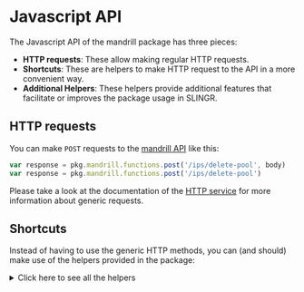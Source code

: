 # Javascript API

The Javascript API of the mandrill package has three pieces:

- **HTTP requests**: These allow making regular HTTP requests.
- **Shortcuts**: These are helpers to make HTTP request to the API in a more convenient way.
- **Additional Helpers**: These helpers provide additional features that facilitate or improves the package usage in SLINGR.

## HTTP requests
You can make `POST` requests to the [mandrill API](API_URL_HERE) like this:
```javascript
var response = pkg.mandrill.functions.post('/ips/delete-pool', body)
var response = pkg.mandrill.functions.post('/ips/delete-pool')
```

Please take a look at the documentation of the [HTTP service](https://github.com/slingr-stack/http-service)
for more information about generic requests.

## Shortcuts

Instead of having to use the generic HTTP methods, you can (and should) make use of the helpers provided in the package:
<details>
    <summary>Click here to see all the helpers</summary>

<br>

* API URL: '/exports/activity'
* HTTP Method: 'POST'
```javascript
pkg.mandrill.functions.exports.activity.post(body)
```
---
* API URL: '/exports/info'
* HTTP Method: 'POST'
```javascript
pkg.mandrill.functions.exports.info.post(body)
```
---
* API URL: '/exports/list'
* HTTP Method: 'POST'
```javascript
pkg.mandrill.functions.exports.list.post(body)
```
---
* API URL: '/exports/rejects'
* HTTP Method: 'POST'
```javascript
pkg.mandrill.functions.exports.rejects.post(body)
```
---
* API URL: '/exports/whitelist'
* HTTP Method: 'POST'
```javascript
pkg.mandrill.functions.exports.whitelist.post(body)
```
---
* API URL: '/inbound/add-domain'
* HTTP Method: 'POST'
```javascript
pkg.mandrill.functions.inbound.addDomain.post(body)
```
---
* API URL: '/inbound/add-route'
* HTTP Method: 'POST'
```javascript
pkg.mandrill.functions.inbound.addRoute.post(body)
```
---
* API URL: '/inbound/check-domain'
* HTTP Method: 'POST'
```javascript
pkg.mandrill.functions.inbound.checkDomain.post(body)
```
---
* API URL: '/inbound/delete-domain'
* HTTP Method: 'POST'
```javascript
pkg.mandrill.functions.inbound.deleteDomain.post(body)
```
---
* API URL: '/inbound/delete-route'
* HTTP Method: 'POST'
```javascript
pkg.mandrill.functions.inbound.deleteRoute.post(body)
```
---
* API URL: '/inbound/domains'
* HTTP Method: 'POST'
```javascript
pkg.mandrill.functions.inbound.domains.post(body)
```
---
* API URL: '/inbound/routes'
* HTTP Method: 'POST'
```javascript
pkg.mandrill.functions.inbound.routes.post(body)
```
---
* API URL: '/inbound/send-raw'
* HTTP Method: 'POST'
```javascript
pkg.mandrill.functions.inbound.sendRaw.post(body)
```
---
* API URL: '/inbound/update-route'
* HTTP Method: 'POST'
```javascript
pkg.mandrill.functions.inbound.updateRoute.post(body)
```
---
* API URL: '/ips/cancel-warmup'
* HTTP Method: 'POST'
```javascript
pkg.mandrill.functions.ips.cancelWarmup.post(body)
```
---
* API URL: '/ips/check-custom-dns'
* HTTP Method: 'POST'
```javascript
pkg.mandrill.functions.ips.checkCustomDns.post(body)
```
---
* API URL: '/ips/create-pool'
* HTTP Method: 'POST'
```javascript
pkg.mandrill.functions.ips.createPool.post(body)
```
---
* API URL: '/ips/delete'
* HTTP Method: 'POST'
```javascript
pkg.mandrill.functions.ips.delete.post(body)
```
---
* API URL: '/ips/delete-pool'
* HTTP Method: 'POST'
```javascript
pkg.mandrill.functions.ips.deletePool.post(body)
```
---
* API URL: '/ips/info'
* HTTP Method: 'POST'
```javascript
pkg.mandrill.functions.ips.info.post(body)
```
---
* API URL: '/ips/list'
* HTTP Method: 'POST'
```javascript
pkg.mandrill.functions.ips.list.post(body)
```
---
* API URL: '/ips/list-pools'
* HTTP Method: 'POST'
```javascript
pkg.mandrill.functions.ips.listPools.post(body)
```
---
* API URL: '/ips/pool-info'
* HTTP Method: 'POST'
```javascript
pkg.mandrill.functions.ips.poolInfo.post(body)
```
---
* API URL: '/ips/provision'
* HTTP Method: 'POST'
```javascript
pkg.mandrill.functions.ips.provision.post(body)
```
---
* API URL: '/ips/set-custom-dns'
* HTTP Method: 'POST'
```javascript
pkg.mandrill.functions.ips.setCustomDns.post(body)
```
---
* API URL: '/ips/set-pool'
* HTTP Method: 'POST'
```javascript
pkg.mandrill.functions.ips.setPool.post(body)
```
---
* API URL: '/ips/start-warmup'
* HTTP Method: 'POST'
```javascript
pkg.mandrill.functions.ips.startWarmup.post(body)
```
---
* API URL: '/messages/cancel-scheduled'
* HTTP Method: 'POST'
```javascript
pkg.mandrill.functions.messages.cancelScheduled.post(body)
```
---
* API URL: '/messages/content'
* HTTP Method: 'POST'
```javascript
pkg.mandrill.functions.messages.content.post(body)
```
---
* API URL: '/messages/info'
* HTTP Method: 'POST'
```javascript
pkg.mandrill.functions.messages.info.post(body)
```
---
* API URL: '/messages/list-scheduled'
* HTTP Method: 'POST'
```javascript
pkg.mandrill.functions.messages.listScheduled.post(body)
```
---
* API URL: '/messages/parse'
* HTTP Method: 'POST'
```javascript
pkg.mandrill.functions.messages.parse.post(body)
```
---
* API URL: '/messages/reschedule'
* HTTP Method: 'POST'
```javascript
pkg.mandrill.functions.messages.reschedule.post(body)
```
---
* API URL: '/messages/search'
* HTTP Method: 'POST'
```javascript
pkg.mandrill.functions.messages.search.post(body)
```
---
* API URL: '/messages/search-time-series'
* HTTP Method: 'POST'
```javascript
pkg.mandrill.functions.messages.searchTimeSeries.post(body)
```
---
* API URL: '/messages/send'
* HTTP Method: 'POST'
```javascript
pkg.mandrill.functions.messages.send.post(body)
```
---
* API URL: '/messages/send-raw'
* HTTP Method: 'POST'
```javascript
pkg.mandrill.functions.messages.sendRaw.post(body)
```
---
* API URL: '/messages/send-template'
* HTTP Method: 'POST'
```javascript
pkg.mandrill.functions.messages.sendTemplate.post(body)
```
---
* API URL: '/metadata/add'
* HTTP Method: 'POST'
```javascript
pkg.mandrill.functions.metadata.add.post(body)
```
---
* API URL: '/metadata/delete'
* HTTP Method: 'POST'
```javascript
pkg.mandrill.functions.metadata.delete.post(body)
```
---
* API URL: '/metadata/list'
* HTTP Method: 'POST'
```javascript
pkg.mandrill.functions.metadata.list.post(body)
```
---
* API URL: '/metadata/update'
* HTTP Method: 'POST'
```javascript
pkg.mandrill.functions.metadata.update.post(body)
```
---
* API URL: '/rejects/add'
* HTTP Method: 'POST'
```javascript
pkg.mandrill.functions.rejects.add.post(body)
```
---
* API URL: '/rejects/delete'
* HTTP Method: 'POST'
```javascript
pkg.mandrill.functions.rejects.delete.post(body)
```
---
* API URL: '/rejects/list'
* HTTP Method: 'POST'
```javascript
pkg.mandrill.functions.rejects.list.post(body)
```
---
* API URL: '/senders/add-domain'
* HTTP Method: 'POST'
```javascript
pkg.mandrill.functions.senders.addDomain.post(body)
```
---
* API URL: '/senders/check-domain'
* HTTP Method: 'POST'
```javascript
pkg.mandrill.functions.senders.checkDomain.post(body)
```
---
* API URL: '/senders/domains'
* HTTP Method: 'POST'
```javascript
pkg.mandrill.functions.senders.domains.post(body)
```
---
* API URL: '/senders/info'
* HTTP Method: 'POST'
```javascript
pkg.mandrill.functions.senders.info.post(body)
```
---
* API URL: '/senders/list'
* HTTP Method: 'POST'
```javascript
pkg.mandrill.functions.senders.list.post(body)
```
---
* API URL: '/senders/time-series'
* HTTP Method: 'POST'
```javascript
pkg.mandrill.functions.senders.timeSeries.post(body)
```
---
* API URL: '/senders/verify-domain'
* HTTP Method: 'POST'
```javascript
pkg.mandrill.functions.senders.verifyDomain.post(body)
```
---
* API URL: '/subaccounts/add'
* HTTP Method: 'POST'
```javascript
pkg.mandrill.functions.subaccounts.add.post(body)
```
---
* API URL: '/subaccounts/delete'
* HTTP Method: 'POST'
```javascript
pkg.mandrill.functions.subaccounts.delete.post(body)
```
---
* API URL: '/subaccounts/info'
* HTTP Method: 'POST'
```javascript
pkg.mandrill.functions.subaccounts.info.post(body)
```
---
* API URL: '/subaccounts/list'
* HTTP Method: 'POST'
```javascript
pkg.mandrill.functions.subaccounts.list.post(body)
```
---
* API URL: '/subaccounts/pause'
* HTTP Method: 'POST'
```javascript
pkg.mandrill.functions.subaccounts.pause.post(body)
```
---
* API URL: '/subaccounts/resume'
* HTTP Method: 'POST'
```javascript
pkg.mandrill.functions.subaccounts.resume.post(body)
```
---
* API URL: '/subaccounts/update'
* HTTP Method: 'POST'
```javascript
pkg.mandrill.functions.subaccounts.update.post(body)
```
---
* API URL: '/tags/all-time-series'
* HTTP Method: 'POST'
```javascript
pkg.mandrill.functions.tags.allTimeSeries.post(body)
```
---
* API URL: '/tags/delete'
* HTTP Method: 'POST'
```javascript
pkg.mandrill.functions.tags.delete.post(body)
```
---
* API URL: '/tags/info'
* HTTP Method: 'POST'
```javascript
pkg.mandrill.functions.tags.info.post(body)
```
---
* API URL: '/tags/list'
* HTTP Method: 'POST'
```javascript
pkg.mandrill.functions.tags.list.post(body)
```
---
* API URL: '/tags/time-series'
* HTTP Method: 'POST'
```javascript
pkg.mandrill.functions.tags.timeSeries.post(body)
```
---
* API URL: '/templates/add'
* HTTP Method: 'POST'
```javascript
pkg.mandrill.functions.templates.add.post(body)
```
---
* API URL: '/templates/delete'
* HTTP Method: 'POST'
```javascript
pkg.mandrill.functions.templates.delete.post(body)
```
---
* API URL: '/templates/info'
* HTTP Method: 'POST'
```javascript
pkg.mandrill.functions.templates.info.post(body)
```
---
* API URL: '/templates/list'
* HTTP Method: 'POST'
```javascript
pkg.mandrill.functions.templates.list.post(body)
```
---
* API URL: '/templates/publish'
* HTTP Method: 'POST'
```javascript
pkg.mandrill.functions.templates.publish.post(body)
```
---
* API URL: '/templates/render'
* HTTP Method: 'POST'
```javascript
pkg.mandrill.functions.templates.render.post(body)
```
---
* API URL: '/templates/time-series'
* HTTP Method: 'POST'
```javascript
pkg.mandrill.functions.templates.timeSeries.post(body)
```
---
* API URL: '/templates/update'
* HTTP Method: 'POST'
```javascript
pkg.mandrill.functions.templates.update.post(body)
```
---
* API URL: '/urls/check-tracking-domain'
* HTTP Method: 'POST'
```javascript
pkg.mandrill.functions.urls.checkTrackingDomain.post(body)
```
---
* API URL: '/urls/list'
* HTTP Method: 'POST'
```javascript
pkg.mandrill.functions.urls.list.post(body)
```
---
* API URL: '/urls/search'
* HTTP Method: 'POST'
```javascript
pkg.mandrill.functions.urls.search.post(body)
```
---
* API URL: '/urls/time-series'
* HTTP Method: 'POST'
```javascript
pkg.mandrill.functions.urls.timeSeries.post(body)
```
---
* API URL: '/urls/tracking-domains'
* HTTP Method: 'POST'
```javascript
pkg.mandrill.functions.urls.trackingDomains.post(body)
```
---
* API URL: '/users/info'
* HTTP Method: 'POST'
```javascript
pkg.mandrill.functions.users.info.post(body)
```
---
* API URL: '/users/ping'
* HTTP Method: 'POST'
```javascript
pkg.mandrill.functions.users.ping.post(body)
```
---
* API URL: '/users/ping2'
* HTTP Method: 'POST'
```javascript
pkg.mandrill.functions.users.ping2.post(body)
```
---
* API URL: '/users/senders'
* HTTP Method: 'POST'
```javascript
pkg.mandrill.functions.users.senders.post(body)
```
---
* API URL: '/webhooks/add'
* HTTP Method: 'POST'
```javascript
pkg.mandrill.functions.webhooks.add.post(body)
```
---
* API URL: '/webhooks/delete'
* HTTP Method: 'POST'
```javascript
pkg.mandrill.functions.webhooks.delete.post(body)
```
---
* API URL: '/webhooks/info'
* HTTP Method: 'POST'
```javascript
pkg.mandrill.functions.webhooks.info.post(body)
```
---
* API URL: '/webhooks/list'
* HTTP Method: 'POST'
```javascript
pkg.mandrill.functions.webhooks.list.post(body)
```
---
* API URL: '/webhooks/update'
* HTTP Method: 'POST'
```javascript
pkg.mandrill.functions.webhooks.update.post(body)
```
---
* API URL: '/whitelists/add'
* HTTP Method: 'POST'
```javascript
pkg.mandrill.functions.whitelists.add.post(body)
```
---
* API URL: '/whitelists/delete'
* HTTP Method: 'POST'
```javascript
pkg.mandrill.functions.whitelists.delete.post(body)
```
---
* API URL: '/whitelists/list'
* HTTP Method: 'POST'
```javascript
pkg.mandrill.functions.whitelists.list.post(body)
```
---

</details>

